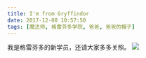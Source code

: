 ```yaml
---
title: I'm from Gryffindor
date: 2017-12-08 10:57:50
tags: [魔法师, 格雷芬多学院, 爸爸, 爸爸的帽子]
---
```

我是格雷芬多的新学员，还请大家多多关照。
![](http://p0ag9h8ja.bkt.clouddn.com/iamfromgryffindor.jpeg?imageView2/5/w/400/h/300/format/webp/interlace/1/q/100|imageslim
)
